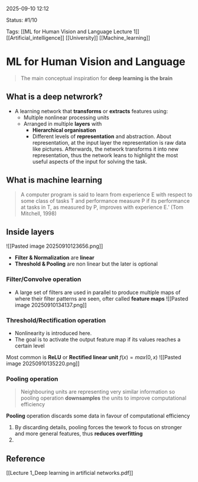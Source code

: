 
2025-09-10 12:12

Status: #1/10

Tags: [[ML for Human Vision and Language Lecture 1]] [[Artificial_intelligence]] [[University]]  [[Machine_learning]]

# ML for Human Vision and Language

> The main conceptual inspiration for **deep learning is the brain**

## What is a deep netwrork?
- A learning network that **transforms** or **extracts** features using:
	- Multiple nonlinear processing units
	- Arranged in multiple **layers** with
		- **Hierarchical organisation**
		- Different levels of **representation** and abstraction. About representation, at the input layer the representation is raw data like pictures. Afterwards, the network transforms it into new representation, thus the network leans to highlight the most useful aspects of the input for solving the task.

## What is machine learning

>A computer program is said to learn from experience E with respect to some class of tasks T and performance measure P if its performance at tasks in T, as measured by P, improves with experience E.’ (Tom Mitchell, 1998)

## Inside layers

![[Pasted image 20250910123656.png]]
- **Filter & Normalization** are **linear**
- **Threshold & Pooling** are non linear but the later is optional

### Filter/Convolve operation

- A large set of filters are used in parallel to produce multiple maps of where their filter patterns are seen, ofter called **feature maps**
![[Pasted image 20250910134137.png]]

### Threshold/Rectification operation

- Nonlinearity is introduced here.
- The goal is to activate the output feature map if its values reaches a certain level

Most common is **ReLU** or **Rectified linear unit** $f(x) = max(0,x)$
![[Pasted image 20250910135220.png]]

### Pooling operation

> Neighbouring units are representing very similar information so pooling operation **downsamples** the units to improve computational efficiency

**Pooling** operation discards some data in favour of computational efficiency
1. By discarding details, pooling forces the tework to focus on stronger and more general features, thus **reduces overfitting**
2. 

## Reference

[[Lecture 1_Deep learning in artificial networks.pdf]]
